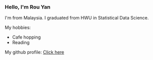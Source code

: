### Hello, I'm Rou Yan

I'm from Malaysia. I graduated from HWU in Statistical Data Science. 

My hobbies:
- Cafe hopping
- Reading

My github profile: [Click here](https://github.com/rouyan03)

